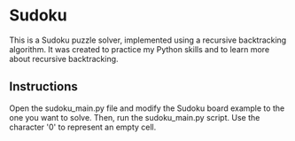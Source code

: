 # Sudoku
This is a Sudoku puzzle solver, implemented using a recursive backtracking algorithm. It was created to practice my Python skills and to learn more about recursive backtracking.

## Instructions

Open the sudoku_main.py file and modify the Sudoku board example to the one you want to solve. Then, run the sudoku_main.py script. Use the character '0' to represent an empty cell.
